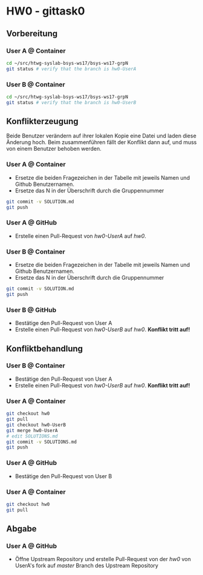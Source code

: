 # HW0 - gittask0

## Vorbereitung

### User A @ Container
```bash
cd ~/src/htwg-syslab-bsys-ws17/bsys-ws17-grpN
git status # verify that the branch is hw0-UserA
```

### User B @ Container
```bash
cd ~/src/htwg-syslab-bsys-ws17/bsys-ws17-grpN
git status # verify that the branch is hw0-UserB
```

## Konflikterzeugung
Beide Benutzer verändern auf ihrer lokalen Kopie eine Datei und laden diese Änderung hoch.
Beim zusammenführen fällt der Konflikt dann auf, und muss von einem Benutzer behoben werden.

### User A @ Container
* Ersetze die beiden Fragezeichen in der Tabelle mit jeweils Namen und Github Benutzernamen.
* Ersetze das N in der Überschrift durch die Gruppennummer

```bash
git commit -v SOLUTION.md
git push
```

### User A @ GitHub
* Erstelle einen Pull-Request von _hw0-UserA_ auf _hw0_.

### User B @ Container
* Ersetze die beiden Fragezeichen in der Tabelle mit jeweils Namen und Github Benutzernamen.
* Ersetze das N in der Überschrift durch die Gruppennummer

```bash
git commit -v SOLUTION.md
git push
```

### User B @ GitHub
* Bestätige den Pull-Request von User A
* Erstelle einen Pull-Request von _hw0-UserB_ auf _hw0_.
  **Konflikt tritt auf!**

## Konfliktbehandlung

### User B @ Container
* Bestätige den Pull-Request von User A
* Erstelle einen Pull-Request von _hw0-UserB_ auf _hw0_.
  **Konflikt tritt auf!**

### User A @ Container
```bash
git checkout hw0
git pull
git checkout hw0-UserB
git merge hw0-UserA
# edit SOLUTIONS.md
git commit -v SOLUTIONS.md
git push
```

### User A @ GitHub
* Bestätige den Pull-Request von User B

### User A @ Container
```bash
git checkout hw0
git pull
```

## Abgabe

### User A @ GitHub
* Öffne Upstream Repository und erstelle Pull-Request von der _hw0_ von UserA's fork auf _master_ Branch des Upstream Repository
